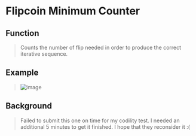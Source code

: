 # Flipcoin Minimum Counter

## Function
> Counts the number of flip needed in order to produce the correct iterative sequence.

## Example
> ![image](https://user-images.githubusercontent.com/52370507/113868567-65210d00-97e2-11eb-971d-e6a090d2bff4.png)

## Background
> Failed to submit this one on time for my codility test. I needed an additional 5 minutes to get it finished. I hope that they reconsider it :(
